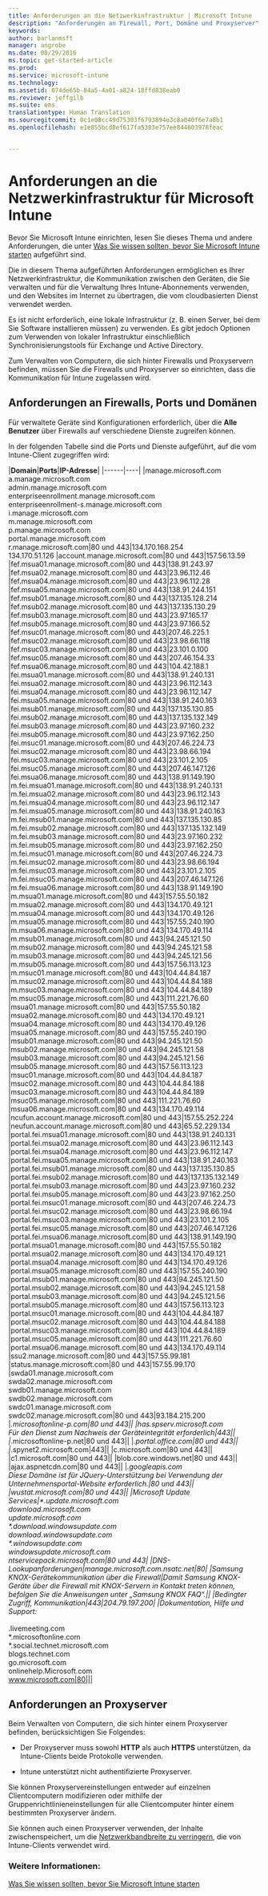 ```yaml
---
title: Anforderungen an die Netzwerkinfrastruktur | Microsoft Intune
description: "Anforderungen an Firewall, Port, Domäne und Proxyserver"
keywords: 
author: barlanmsft
manager: angrobe
ms.date: 08/29/2016
ms.topic: get-started-article
ms.prod: 
ms.service: microsoft-intune
ms.technology: 
ms.assetid: 074de65b-84a5-4a01-a824-18ffd838eab0
ms.reviewer: jeffgilb
ms.suite: ems
translationtype: Human Translation
ms.sourcegitcommit: 0c1e08cc49d75303f6793894e3c8a040f6e7a8b1
ms.openlocfilehash: e1e855bcd8ef617fa5383e757ee844603978feac


---
```


# Anforderungen an die Netzwerkinfrastruktur für Microsoft Intune
Bevor Sie Microsoft Intune einrichten, lesen Sie dieses Thema und andere Anforderungen, die unter [Was Sie wissen sollten, bevor Sie Microsoft Intune starten](what-to-know-before-you-start-microsoft-intune.md) aufgeführt sind.

Die in diesem Thema aufgeführten Anforderungen ermöglichen es Ihrer Netzwerkinfrastruktur, die Kommunikation zwischen den Geräten, die Sie verwalten und für die Verwaltung Ihres Intune-Abonnements verwenden, und den Websites im Internet zu übertragen, die vom cloudbasierten Dienst verwendet werden.

Es ist nicht erforderlich, eine lokale Infrastruktur (z. B. einen Server, bei dem Sie Software installieren müssen) zu verwenden. Es gibt jedoch Optionen zum Verwenden von lokaler Infrastruktur einschließlich Synchronisierungstools für Exchange und Active Directory.

Zum Verwalten von Computern, die sich hinter Firewalls und Proxyservern befinden, müssen Sie die Firewalls und Proxyserver so einrichten, dass die Kommunikation für Intune zugelassen wird.

## Anforderungen an Firewalls, Ports und Domänen
Für verwaltete Geräte sind Konfigurationen erforderlich, über die **Alle Benutzer** über Firewalls auf verschiedene Dienste zugreifen können.

In der folgenden Tabelle sind die Ports und Dienste aufgeführt, auf die vom Intune-Client zugegriffen wird:


|**Domain**|**Ports**|**IP-Adresse**|
|------|----|
|manage.microsoft.com<br>a.manage.microsoft.com<br>admin.manage.microsoft.com<br>enterpriseenrollment.manage.microsoft.com<br>enterpriseenrollment-s.manage.microsoft.com<br>i.manage.microsoft.com<br>m.manage.microsoft.com<br>p.manage.microsoft.com<br>portal.manage.microsoft.com<br>r.manage.microsoft.com|80 und 443|134.170.168.254<br>134.170.51.126
|account.manage.microsoft.com|80 und 443|157.56.13.59
|fef.msua01.manage.microsoft.com|80 und 443|138.91.243.97
|fef.msua02.manage.microsoft.com|80 und 443|23.96.112.46
|fef.msua04.manage.microsoft.com|80 und 443|23.96.112.28
|fef.msua05.manage.microsoft.com|80 und 443|138.91.244.151
|fef.msub01.manage.microsoft.com|80 und 443|137.135.128.214
|fef.msub02.manage.microsoft.com|80 und 443|137.135.130.29
|fef.msub03.manage.microsoft.com|80 und 443|23.97.165.17
|fef.msub05.manage.microsoft.com|80 und 443|23.97.166.52
|fef.msuc01.manage.microsoft.com|80 und 443|207.46.225.1
|fef.msuc02.manage.microsoft.com|80 und 443|23.98.66.118
|fef.msuc03.manage.microsoft.com|80 und 443|23.101.0.100
|fef.msuc05.manage.microsoft.com|80 und 443|207.46.154.33
|fef.msua06.manage.microsoft.com|80 und 443|104.42.188.1
|fei.msua01.manage.microsoft.com|80 und 443|138.91.240.131
|fei.msua02.manage.microsoft.com|80 und 443|23.96.112.143
|fei.msua04.manage.microsoft.com|80 und 443|23.96.112.147
|fei.msua05.manage.microsoft.com|80 und 443|138.91.240.163
|fei.msub01.manage.microsoft.com|80 und 443|137.135.130.85
|fei.msub02.manage.microsoft.com|80 und 443|137.135.132.149
|fei.msub03.manage.microsoft.com|80 und 443|23.97.160.232
|fei.msub05.manage.microsoft.com|80 und 443|23.97.162.250
|fei.msuc01.manage.microsoft.com|80 und 443|207.46.224.73
|fei.msuc02.manage.microsoft.com|80 und 443|23.98.66.194
|fei.msuc03.manage.microsoft.com|80 und 443|23.101.2.105
|fei.msuc05.manage.microsoft.com|80 und 443|207.46.147.126
|fei.msua06.manage.microsoft.com|80 und 443|138.91.149.190
|m.fei.msua01.manage.microsoft.com|80 und 443|138.91.240.131
|m.fei.msua02.manage.microsoft.com|80 und 443|23.96.112.143
|m.fei.msua04.manage.microsoft.com|80 und 443|23.96.112.147
|m.fei.msua05.manage.microsoft.com|80 und 443|138.91.240.163
|m.fei.msub01.manage.microsoft.com|80 und 443|137.135.130.85
|m.fei.msub02.manage.microsoft.com|80 und 443|137.135.132.149
|m.fei.msub03.manage.microsoft.com|80 und 443|23.97.160.232
|m.fei.msub05.manage.microsoft.com|80 und 443|23.97.162.250
|m.fei.msuc01.manage.microsoft.com|80 und 443|207.46.224.73
|m.fei.msuc02.manage.microsoft.com|80 und 443|23.98.66.194
|m.fei.msuc03.manage.microsoft.com|80 und 443|23.101.2.105
|m.fei.msuc05.manage.microsoft.com|80 und 443|207.46.147.126
|m.fei.msua06.manage.microsoft.com|80 und 443|138.91.149.190
|m.msua01.manage.microsoft.com|80 und 443|157.55.50.182
|m.msua02.manage.microsoft.com|80 und 443|134.170.49.121
|m.msua04.manage.microsoft.com|80 und 443|134.170.49.126
|m.msua05.manage.microsoft.com|80 und 443|157.55.240.190
|m.msua06.manage.microsoft.com|80 und 443|134.170.49.114
|m.msub01.manage.microsoft.com|80 und 443|94.245.121.50
|m.msub02.manage.microsoft.com|80 und 443|94.245.121.58
|m.msub03.manage.microsoft.com|80 und 443|94.245.121.56
|m.msub05.manage.microsoft.com|80 und 443|157.56.113.123
|m.msuc01.manage.microsoft.com|80 und 443|104.44.84.187
|m.msuc02.manage.microsoft.com|80 und 443|104.44.84.188
|m.msuc03.manage.microsoft.com|80 und 443|104.44.84.189
|m.msuc05.manage.microsoft.com|80 und 443|111.221.76.60
|msua01.manage.microsoft.com|80 und 443|157.55.50.182
|msua02.manage.microsoft.com|80 und 443|134.170.49.121
|msua04.manage.microsoft.com|80 und 443|134.170.49.126
|msua05.manage.microsoft.com|80 und 443|157.55.240.190
|msub01.manage.microsoft.com|80 und 443|94.245.121.50
|msub02.manage.microsoft.com|80 und 443|94.245.121.58
|msub03.manage.microsoft.com|80 und 443|94.245.121.56
|msub05.manage.microsoft.com|80 und 443|157.56.113.123
|msuc01.manage.microsoft.com|80 und 443|104.44.84.187
|msuc02.manage.microsoft.com|80 und 443|104.44.84.188
|msuc03.manage.microsoft.com|80 und 443|104.44.84.189
|msuc05.manage.microsoft.com|80 und 443|111.221.76.60
|msua06.manage.microsoft.com|80 und 443|134.170.49.114
|ncufun.account.manage.microsoft.com|80 und 443|157.55.252.224
|neufun.account.manage.microsoft.com|80 und 443|65.52.229.134
|portal.fei.msua01.manage.microsoft.com|80 und 443|138.91.240.131
|portal.fei.msua02.manage.microsoft.com|80 und 443|23.96.112.143
|portal.fei.msua04.manage.microsoft.com|80 und 443|23.96.112.147
|portal.fei.msua05.manage.microsoft.com|80 und 443|138.91.240.163
|portal.fei.msub01.manage.microsoft.com|80 und 443|137.135.130.85
|portal.fei.msub02.manage.microsoft.com|80 und 443|137.135.132.149
|portal.fei.msub03.manage.microsoft.com|80 und 443|23.97.160.232
|portal.fei.msub05.manage.microsoft.com|80 und 443|23.97.162.250
|portal.fei.msuc01.manage.microsoft.com|80 und 443|207.46.224.73
|portal.fei.msuc02.manage.microsoft.com|80 und 443|23.98.66.194
|portal.fei.msuc03.manage.microsoft.com|80 und 443|23.101.2.105
|portal.fei.msuc05.manage.microsoft.com|80 und 443|207.46.147.126
|portal.fei.msua06.manage.microsoft.com|80 und 443|138.91.149.190
|portal.msua01.manage.microsoft.com|80 und 443|157.55.50.182
|portal.msua02.manage.microsoft.com|80 und 443|134.170.49.121
|portal.msua04.manage.microsoft.com|80 und 443|134.170.49.126
|portal.msua05.manage.microsoft.com|80 und 443|157.55.240.190
|portal.msub01.manage.microsoft.com|80 und 443|94.245.121.50
|portal.msub02.manage.microsoft.com|80 und 443|94.245.121.58
|portal.msub03.manage.microsoft.com|80 und 443|94.245.121.56
|portal.msub05.manage.microsoft.com|80 und 443|157.56.113.123
|portal.msuc01.manage.microsoft.com|80 und 443|104.44.84.187
|portal.msuc02.manage.microsoft.com|80 und 443|104.44.84.188
|portal.msuc03.manage.microsoft.com|80 und 443|104.44.84.189
|portal.msuc05.manage.microsoft.com|80 und 443|111.221.76.60
|portal.msua06.manage.microsoft.com|80 und 443|134.170.49.114
|ssu2.manage.microsoft.com|80 und 443|157.55.99.181
|status.manage.microsoft.com|80 und 443|157.55.99.170
|swda01.manage.microsoft.com<br>swda02.manage.microsoft.com<br>swdb01.manage.microsoft.com<br>swdb02.manage.microsoft.com<br>swdc01.manage.microsoft.com<br>swdc02.manage.microsoft.com|80 und 443|93.184.215.200
|*.microsoftonline-p.com|80 und 443||
|has.spserv.microsoft.com<br>Für den Dienst zum Nachweis der Geräteintegrität erforderlich|443||
|*.microsoftonline-p.net|80 und 443||
|*.portal.office.com|80 und 443||
|*.spynet2.microsoft.com|443||
|c.microsoft.com|80 und 443||
|c1.microsoft.com|80 und 443||
|blob.core.windows.net|80 und 443||
|ajax.aspnetcdn.com|80 und 443||
|*.googleapis.com<br>Diese Domäne ist für JQuery-Unterstützung bei Verwendung der Unternehmensportal-Website erforderlich.|80 und 443||
|wustat.microsoft.com|80 und 443||
|Microsoft Update Services|\*.update.microsoft.com<br>download.microsoft.com<br>update.microsoft.com<br>\*.download.windowsupdate.com<br>download.windowsupdate.com<br>\*.windowsupdate.com<br>windowsupdate.microsoft.com<br>ntservicepack.microsoft.com|80 und 443|
|DNS-Lookupanforderungen|manage.microsoft.com.nsatc.net|80|
|Samsung KNOX-Gerätekommunikation über die Firewall|Damit Samsung KNOX-Geräte über die Firewall mit KNOX-Servern in Kontakt treten können, befolgen Sie die Anweisungen unter „Samsung KNOX FAQ“.||
|Bedingter Zugriff, Kommunikation|443|204.79.197.200|
|Dokumentation, Hilfe und Support:</br></br>*.livemeeting.com<br>\*.microsoftonline.com<br>\*.social.technet.microsoft.com<br>blogs.technet.com<br>go.microsoft.com<br>onlinehelp.Microsoft.com<br>www.microsoft.com|80|||



## Anforderungen an Proxyserver
Beim Verwalten von Computern, die sich hinter einem Proxyserver befinden, berücksichtigen Sie Folgendes:

-   Der Proxyserver muss sowohl **HTTP** als auch **HTTPS** unterstützen, da Intune-Clients beide Protokolle verwenden.

-   Intune unterstützt nicht authentifizierte Proxyserver.

Sie können Proxyservereinstellungen entweder auf einzelnen Clientcomputern modifizieren oder mithilfe der Gruppenrichtlinieneinstellungen für alle Clientcomputer hinter einem bestimmten Proxyserver ändern.

Sie können auch einen Proxyserver verwenden, der Inhalte zwischenspeichert, um die [Netzwerkbandbreite zu verringern](network-bandwidth-use.md), die von Intune-Clients verwendet wird.


### Weitere Informationen:
[Was Sie wissen sollten, bevor Sie Microsoft Intune starten](what-to-know-before-you-start-microsoft-intune.md)



<!--HONumber=Aug16_HO5-->


